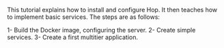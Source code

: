 This tutorial explains how to install and configure Hop. It then teaches
how to implement basic services. The steps are as follows:

  1- Build the Docker image, configuring the server.
  2- Create simple services.
  3- Create a first multitier application.
  

